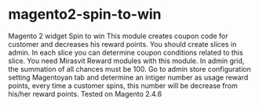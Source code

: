 # magento2-spin-to-win
Magento 2 widget Spin to win 
This module creates coupon code for customer and decreases his reward points.
You should create slices in admin.
In each slice you can determine coupon conditions related to this slice.
You need Mirasvit Reward modules with this module.
In admin grid, the summation of all chances must be 100.
Go to admin store configuration setting Magentoyan tab and determine an intiger number as usage reward points, every time a customer spins, this number will be decrease from his/her reward points.
Tested on Magento 2.4.6
